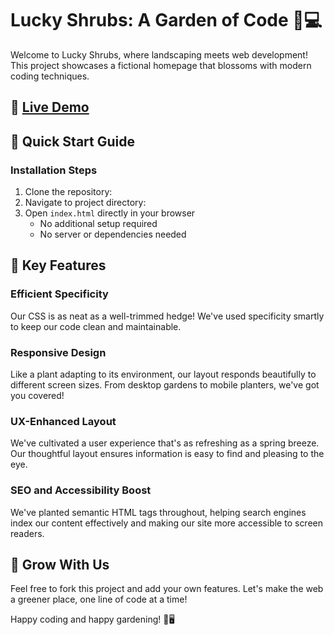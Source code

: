 
# Lucky Shrubs: A Garden of Code 🌿💻

Welcome to Lucky Shrubs, where landscaping meets web development! This project showcases a fictional homepage that blossoms with modern coding techniques.
## 🔗 [Live Demo](https://joeysouzaao1.github.io/LuckyShrub/)

## 🚀 Quick Start Guide

### Installation Steps
1. Clone the repository:
2. Navigate to project directory:
3. Open `index.html` directly in your browser
   - No additional setup required
   - No server or dependencies needed


## 🎯 Key Features

### Efficient Specificity
Our CSS is as neat as a well-trimmed hedge! We've used specificity smartly to keep our code clean and maintainable.

### Responsive Design
Like a plant adapting to its environment, our layout responds beautifully to different screen sizes. From desktop gardens to mobile planters, we've got you covered!

### UX-Enhanced Layout
We've cultivated a user experience that's as refreshing as a spring breeze. Our thoughtful layout ensures information is easy to find and pleasing to the eye.

### SEO and Accessibility Boost
We've planted semantic HTML tags throughout, helping search engines index our content effectively and making our site more accessible to screen readers.

## 🌱 Grow With Us

Feel free to fork this project and add your own features. Let's make the web a greener place, one line of code at a time!



Happy coding and happy gardening! 🌻🖥️

